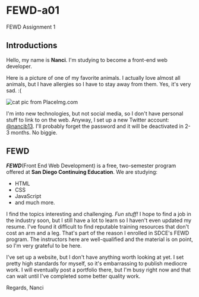 # FEWD-a01
FEWD Assignment 1

## Introductions
Hello, my name is **Nanci**. I'm studying to become a front-end web developer. 

Here is a picture of one of my favorite animals. I actually love almost all animals, but I have allergies so I have to stay away from them. Yes, it's very sad. :(


![cat pic from PlaceImg.com](http://placeimg.com/150/150/animals)

I'm into new technologies, but not social media, so I don't have personal stuff to link to on the web. Anyway, I set up a new Twitter account:[ @nancib13](https://www.twitter.com/nancib13). I'll probably forget the password and it will be deactivated in 2-3 months. No biggie.

## FEWD
 _**FEWD**_(Front End Web Development) is a free, two-semester program offered at **San Diego Continuing Education**. We are studying:
* HTML
* CSS
* JavaScript
* and much more.

I find the topics interesting and challenging. _Fun stuff!_ I hope to find a job in the industry soon, but I still have a lot to learn so I haven't even updated my resume. I've found it difficult to find reputable training resources that don't cost an arm and a leg. That's part of the reason I enrolled in SDCE's FEWD program. The instructors here are well-qualified and the material is on point, so I'm very grateful to be here.  

I've set up a website, but I don't have anything worth looking at yet. I set pretty high standards for myself, so it's embarrassing to publish mediocre work. I will eventually post a portfolio there, but I'm busy right now and that can wait until I've completed some better quality work.

Regards,
Nanci
